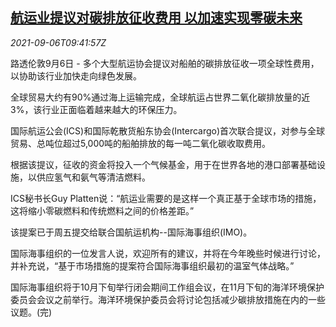 <!--1630922462000-->
[航运业提议对碳排放征收费用 以加速实现零碳未来](https://cn.reuters.com/article/global-shipping-industry-emission-fee-09-idCNKBS2G20MZ)
------

<div><i>2021-09-06T09:41:57Z</i></div><p>路透伦敦9月6日 - 多个大型航运协会提议对船舶的碳排放征收一项全球性费用，以协助该行业加快走向绿色发展。</p><p>全球贸易大约有90%通过海上运输完成，全球航运占世界二氧化碳排放量的近3%，该行业正面临着越来越大的环保压力。</p><p>国际航运公会(ICS)和国际乾散货船东协会(Intercargo)首次联合提议，对参与全球贸易、总吨位超过5,000吨的船舶排放的每一吨二氧化碳收取费用。</p><p>根据该提议，征收的资金将投入一个气候基金，用于在世界各地的港口部署基础设施，以供应氢气和氨气等清洁燃料。</p><p>ICS秘书长Guy Platten说：“航运业需要的是这样一个真正基于全球市场的措施，这将缩小零碳燃料和传统燃料之间的价格差距。”</p><p>该提案已于周五提交给联合国航运机构--国际海事组织(IMO)。</p><p>国际海事组织的一位发言人说，欢迎所有的建议，并将在今年晚些时候进行讨论，并补充说，“基于市场措施的提案符合国际海事组织最初的温室气体战略。”</p><p>国际海事组织将于10月下旬举行闭会期间工作组会议，在11月下旬的海洋环境保护委员会会议之前举行。海洋环境保护委员会将讨论包括减少碳排放措施在内的一些议题。(完)</p>
